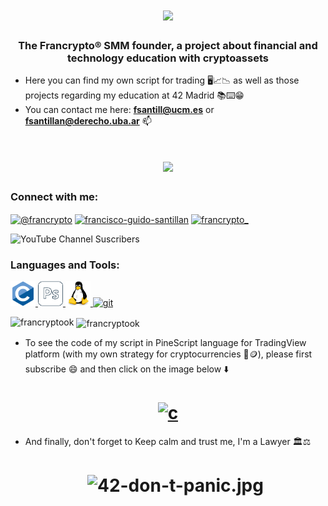 <h1 align="center">
    <img src="https://readme-typing-svg.herokuapp.com?font=Overpass&weight=800&size=35&pause=1000&color=ff7538&random=false&width=700&height=70&lines=Hi+and+welcome+to+my+GitHub!;I+am+Francisco+Guido+Santillan+%F0%9F%91%A8%F0%9F%8F%BB%E2%80%8D%F0%9F%8E%93+%E2%9A%96%EF%B8%8F+%F0%9F%91%A8%E2%80%8D%F0%9F%92%BB;" />
</h1>

<h3 align="center">The Francrypto® SMM founder, a project about financial and technology education with cryptoassets</h3>

- Here you can find my own script for trading 🖥️📈📉 as well as those projects regarding my education at 42 Madrid 📚⌨️😁
- You can contact me here: **fsantill@ucm.es** or **fsantillan@derecho.uba.ar** 📫

<h1 align="center">
 <img src="https://i.postimg.cc/sgmXz3pj/fondo-github.png" />
</h1>

<h3 align="left">Connect with me:</h3>
<p align="left">
<a href="https://www.youtube.com/c/@francrypto?sub_confirmation=1" target="blank"><img align="center" src="https://raw.githubusercontent.com/rahuldkjain/github-profile-readme-generator/master/src/images/icons/Social/youtube.svg" alt="@francrypto" height="30" width="40" /></a>
<a href="https://linkedin.com/in/francisco-guido-santillan" target="blank"><img align="center" src="https://raw.githubusercontent.com/rahuldkjain/github-profile-readme-generator/master/src/images/icons/Social/linked-in-alt.svg" alt="francisco-guido-santillan" height="30" width="40" /></a>
<a href="https://twitter.com/francrypto_" target="blank"><img align="center" src="https://raw.githubusercontent.com/rahuldkjain/github-profile-readme-generator/master/src/images/icons/Social/twitter.svg" alt="francrypto_" height="30" width="40" /></a>
</p>

![YouTube Channel Suscribers](https://img.shields.io/youtube/channel/subscribers/UCr_jA5xBsqdZt7mn9oYJqUA)

<h3 align="left">Languages and Tools:</h3>
<p align="left">
<a href="https://www.cprogramming.com/" target="_blank" rel="noreferrer"> <img src="https://raw.githubusercontent.com/devicons/devicon/master/icons/c/c-original.svg" alt="c" width="40" height="40"/> </a>
<a href="https://www.photoshop.com/en" target="_blank" rel="noreferrer"> <img src="https://raw.githubusercontent.com/devicons/devicon/master/icons/photoshop/photoshop-line.svg" alt="photoshop" width="40" height="40"/> </a>
<a href="https://www.linux.org/" target="_blank" rel="noreferrer"> <img src="https://raw.githubusercontent.com/devicons/devicon/master/icons/linux/linux-original.svg" alt="linux" width="40" height="40"/> </a>
<a href="https://git-scm.com/" target="_blank" rel="noreferrer"> <img src="https://www.vectorlogo.zone/logos/git-scm/git-scm-icon.svg" alt="git" width="40" height="40"/> </a>
</p>

<p><img align="left" src="https://github-readme-stats.vercel.app/api/top-langs?username=francryptook&show_icons=true&locale=en&layout=compact" alt="francryptook" /></p>

<p>&nbsp;<img align="center" src="https://github-readme-stats.vercel.app/api?username=francryptook&show_icons=true&locale=en" alt="francryptook" /></p>

- To see the code of my script in PineScript language for TradingView platform (with my own strategy for cryptocurrencies 🔗🪙), please first subscribe 😄 and then click on the image below ⬇️

<h1 align="center">
<a href="https://www.tradingview.com/script/6t3JfRXa/" target="_blank" rel="noreferrer"> <img src="https://i.postimg.cc/Kv1vK414/Francrypto-strategy.png" alt="c" /> </a>
</h1>

- And finally, don't forget to Keep calm and trust me, I'm a Lawyer 🏛️⚖️ <h1 align="center">
  ![42-don-t-panic.jpg](https://i.postimg.cc/R0LPS9fG/42-don-t-panic.jpg)
</h1>
